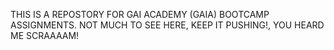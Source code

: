 THIS IS A REPOSTORY FOR GAI ACADEMY (GAIA) BOOTCAMP ASSIGNMENTS.  NOT MUCH TO SEE HERE, KEEP IT PUSHING!, YOU HEARD ME SCRAAAAM!
